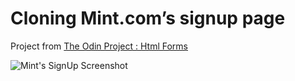 # Cloning Mint.com’s signup page

Project from [The Odin Project : Html Forms](https://www.theodinproject.com/courses/html5-and-css3/lessons/html-forms)

![Mint's SignUp Screenshot](/css/screenshot.png)
